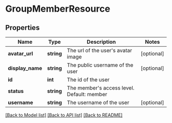 # GroupMemberResource

## Properties
Name | Type | Description | Notes
------------ | ------------- | ------------- | -------------
**avatar_url** | **string** | The url of the user&#39;s avatar image | [optional] 
**display_name** | **string** | The public username of the user | [optional] 
**id** | **int** | The id of the user | 
**status** | **string** | The member&#39;s access level. Default: member | 
**username** | **string** | The username of the user | [optional] 

[[Back to Model list]](../README.md#documentation-for-models) [[Back to API list]](../README.md#documentation-for-api-endpoints) [[Back to README]](../README.md)



